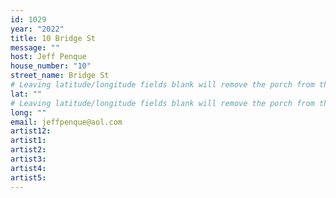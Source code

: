 ```yaml
---
id: 1029
year: "2022"
title: 10 Bridge St
message: ""
host: Jeff Penque
house_number: "10"
street_name: Bridge St
# Leaving latitude/longitude fields blank will remove the porch from the Porchfest map.
lat: ""
# Leaving latitude/longitude fields blank will remove the porch from the Porchfest map.
long: ""
email: jeffpenque@aol.com
artist12:
artist1:
artist2:
artist3:
artist4:
artist5:
---
```

